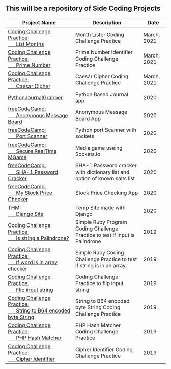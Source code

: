 This will be a repository of Side Coding Projects
------


| Project Name                     | Description         | Date  |
| -------------------------------- | ------------------ | - |
| [Coding Challenge Practice: <br />&nbsp;&nbsp;&nbsp;&nbsp;&nbsp;&nbsp;List Months][10] | Month Lister Coding Challenge Practice | March, 2021 |
| [Coding Challenge Practice: <br />&nbsp;&nbsp;&nbsp;&nbsp;&nbsp;&nbsp;Prime Number][9] | Prime Number Identifier Coding Challenge Practice | March, 2021 |
| [Coding Challenge Practice: <br />&nbsp;&nbsp;&nbsp;&nbsp;&nbsp;&nbsp;Caesar Cipher][8] | Caesar Cipher Coding Challenge Practice | March, 2021 |
| [PythonJournalGrabber][7]        | Python Based Journal app | 2020 |
| [freeCodeCamp: <br />&nbsp;&nbsp;&nbsp;&nbsp;&nbsp;&nbsp;Anonymous Message Board][1] | Anonymous Message Board App | 2020 |
| [freeCodeCamp: <br />&nbsp;&nbsp;&nbsp;&nbsp;&nbsp;&nbsp;Port Scanner][2]            | Python port Scanner with sockets | 2020 |
| [freeCodeCamp: <br />&nbsp;&nbsp;&nbsp;&nbsp;&nbsp;&nbsp;Secure RealTime MGame][3]    | Media game useing Sockets.io | 2020 |
| [freeCodeCamp: <br />&nbsp;&nbsp;&nbsp;&nbsp;&nbsp;&nbsp;SHA-1 Password Cracker][4]  | SHA-1 Password cracker with dictionary list and option of known salts list | 2020 |
| [freeCodeCamp: <br />&nbsp;&nbsp;&nbsp;&nbsp;&nbsp;&nbsp;My Stock Price Checker][5]  | Stock Price Checking App   | 2020 |
| [THM: <br />&nbsp;&nbsp;&nbsp;&nbsp;&nbsp;&nbsp;Django Site][6]                  | Temp Site made with Django | 2020 |
| [Coding Challenge Practice: <br />&nbsp;&nbsp;&nbsp;&nbsp;&nbsp;&nbsp;Is string a Palindrone?][15] | Simple Ruby Program Coding Challenge Practice to test if input is Palindrone | 2019 |
| [Coding Challenge Practice: <br />&nbsp;&nbsp;&nbsp;&nbsp;&nbsp;&nbsp;If word is in array checker][16] | Simple Ruby Coding Challenge Practice to test if string is in an array. | 2019 |
| [Coding Challenge Practice: <br />&nbsp;&nbsp;&nbsp;&nbsp;&nbsp;&nbsp;Flip input string][14] | Coding Challenge Practice to flip input string | 2019 |
| [Coding Challenge Practice: <br />&nbsp;&nbsp;&nbsp;&nbsp;&nbsp;&nbsp;String to B64 encoded byte String][13] | String to B64 encoded byte String Coding Challenge Practice | 2019 |
| [Coding Challenge Practice: <br />&nbsp;&nbsp;&nbsp;&nbsp;&nbsp;&nbsp;PHP Hash Matcher][12] | PHP Hash Matcher Coding Challenge Practice | 2019 |
| [Coding Challenge Practice: <br />&nbsp;&nbsp;&nbsp;&nbsp;&nbsp;&nbsp;Cipher Identifier][11] | Cipher Identifier Coding Challenge Practice | 2019 |

[16]: ./CodingPractice/arrayWordFinder.rb
[15]: ./CodingPractice/inPalindrome.rb
[14]: ./CodingPractice/flipInput.js
[13]: ./CodingPractice/commandToB64Bits.py
[12]: ./CodingPractice/phpHashMatchChecker.php
[11]: ./CodingPractice/cipherIdentifier.py
[10]: ./CodingPractice/listMonths.py
[9]: ./CodingPractice/isPrime.py
[8]: ./CodingPractice/caesarCipher.py
[7]: ./PythonJournalGrabber
[6]: ./THM-mysite
[5]: ./FCC-StockPriceChecker
[4]: ./FCC-SHA-1PasswordCracker
[3]: ./FCC-SecureRealTimeMultiplayerGame
[2]: ./FCC-PortScanner
[1]: ./FCC-AnonymousMessageBoard

